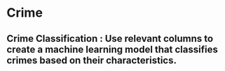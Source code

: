 # Crime

## Crime Classification : Use relevant columns to create a machine learning model that classifies crimes based on their characteristics.
